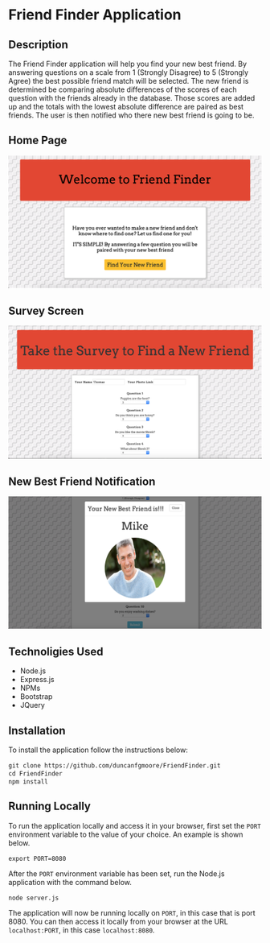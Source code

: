 # Friend Finder Application

## Description

The Friend Finder application will help you find your new best friend. By answering questions on a scale from 1 (Strongly Disagree) to 5 (Strongly Agree) the best possible friend match will be selected. The new friend is determined be comparing absolute differences of the scores of each question with the friends already in the database. Those scores are added up and the totals with the lowest absolute difference are paired as best friends. The user is then notified who there new best friend is going to be.


## Home Page

![screenshot](app/public/images/homeScreenShot.jpeg)

## Survey Screen

![screenshot](app/public/images/surveyScreenShot.jpeg)

## New Best Friend Notification

![screenshot](app/public/images/friendScreenShot.jpeg)


## Technoligies Used

- Node.js
- Express.js
- NPMs
- Bootstrap
- JQuery

## Installation

To install the application follow the instructions below:

	git clone https://github.com/duncanfgmoore/FriendFinder.git
	cd FriendFinder
	npm install
	
## Running Locally

To run the application locally and access it in your browser, first set the `PORT` environment variable to the value of your choice. An example is shown below.

	export PORT=8080
	
After the `PORT` environment variable has been set, run the Node.js application with the command below.

	node server.js
	
The application will now be running locally on `PORT`, in this case that is port 8080. You can then access it locally from your browser at the URL `localhost:PORT`, in this case `localhost:8080`.
